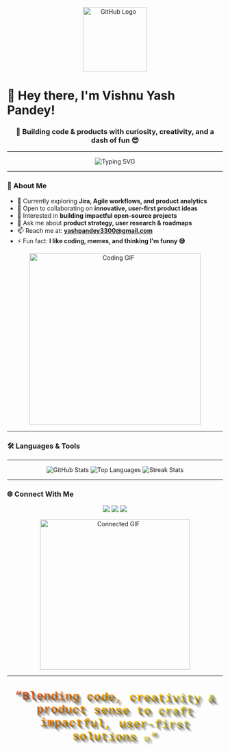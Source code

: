 <div align="center">
  <img src="https://github.com/raghavk16/raghavk16/blob/master/octo.gif" alt="GitHub Logo" width="150" height="150" />
</div>

# 👋 Hey there, I'm Vishnu Yash Pandey!  

<h3 align="center">🚀 Building code & products with curiosity, creativity, and a dash of fun 😎</h3>

---

<div align="center">
  <img src="https://readme-typing-svg.herokuapp.com?font=Fira+Code&pause=1000&color=FF5733&center=true&vCenter=true&width=500&lines=Hey+there!+I'm+Vishnu+Yash+Pandey;I+💻+Code+%26+Build+Products;Product+Management+Explorer;Always+Learning+New+Things+✨" alt="Typing SVG" />
</div>

---

### 🌱 About Me  
- 🌱 Currently exploring **Jira, Agile workflows, and product analytics**  
- 👯 Open to collaborating on **innovative, user-first product ideas**  
- 🤝 Interested in **building impactful open-source projects**  
- 💬 Ask me about **product strategy, user research & roadmaps**  
- 📫 Reach me at: **yashpandey3300@gmail.com**  
- ⚡ Fun fact: **I like coding, memes, and thinking I'm funny 😅**  

<div align="center">
  <img src="https://media.giphy.com/media/3oEjI6SIIHBdRxXI40/giphy.gif" alt="Coding GIF" width="400" />
</div>

---

### 🛠️ Languages & Tools  
<div align="center">
<!-- coding icons here (same as your original) -->
</div>

---

<div align="center">
<img src="https://github-readme-stats.vercel.app/api?username=yash7536&show_icons=true&theme=tokyonight" alt="GitHub Stats" />
<img src="https://github-readme-stats.vercel.app/api/top-langs/?username=yash7536&layout=compact&theme=tokyonight" alt="Top Languages" />
<img src="https://github-readme-streak-stats.herokuapp.com/?user=yash7536&theme=tokyonight" alt="Streak Stats" />
</div>

---

### 🌐 Connect With Me  
<p align="center">
<a href="https://linkedin.com/in/yashp33" target="blank"><img src="https://img.shields.io/badge/-LinkedIn-blue?logo=Linkedin&logoColor=white" /></a>
<a href="https://instagram.com/ya.sh7536" target="blank"><img src="https://img.shields.io/badge/-Instagram-E4405F?logo=Instagram&logoColor=white" /></a>
<a href="https://twitter.com/yourhandle" target="blank"><img src="https://img.shields.io/badge/-Twitter-1DA1F2?logo=twitter&logoColor=white" /></a>
</p>

<div align="center">
<img src="https://media.giphy.com/media/26FPy3QZQqGtDcrja/giphy.gif" alt="Connected GIF" width="350" />
</div>

---

<!-- 3D Quote Section -->
<div align="center">
  <h2 style="
      font-family: 'Courier New', Courier, monospace;
      font-size: 28px;
      font-weight: bold;
      background: linear-gradient(135deg, #FF5733, #FFC300, #DAF7A6);
      -webkit-background-clip: text;
      -webkit-text-fill-color: transparent;
      text-shadow:
        2px 2px 0 rgba(0,0,0,0.25),
        4px 4px 0 rgba(0,0,0,0.2),
        6px 6px 0 rgba(0,0,0,0.15),
        8px 8px 0 rgba(0,0,0,0.1);
      transform: rotateX(8deg) rotateY(6deg);
      display: inline-block;
      margin-top: 20px;
  ">
    “Blending code, creativity & product sense to craft impactful, user-first solutions 🚀”
  </h2>
</div>
